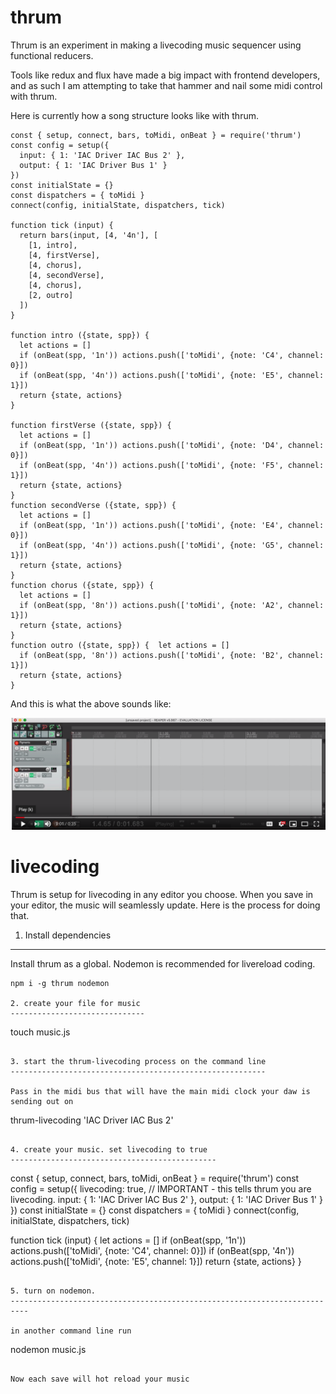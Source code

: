 thrum
=====

Thrum is an experiment in making a livecoding music sequencer using functional reducers.

Tools like redux and flux have made a big impact with frontend developers, and as such I am attempting to take
that hammer and nail some midi control with thrum.

Here is currently how a song structure looks like with thrum.

```
const { setup, connect, bars, toMidi, onBeat } = require('thrum')
const config = setup({
  input: { 1: 'IAC Driver IAC Bus 2' },
  output: { 1: 'IAC Driver Bus 1' }
})
const initialState = {}
const dispatchers = { toMidi }
connect(config, initialState, dispatchers, tick)

function tick (input) {
  return bars(input, [4, '4n'], [
    [1, intro],
    [4, firstVerse],
    [4, chorus],
    [4, secondVerse],
    [4, chorus],
    [2, outro]
  ])
}

function intro ({state, spp}) {
  let actions = []
  if (onBeat(spp, '1n')) actions.push(['toMidi', {note: 'C4', channel: 0}])
  if (onBeat(spp, '4n')) actions.push(['toMidi', {note: 'E5', channel: 1}])
  return {state, actions}
}

function firstVerse ({state, spp}) {
  let actions = []
  if (onBeat(spp, '1n')) actions.push(['toMidi', {note: 'D4', channel: 0}])
  if (onBeat(spp, '4n')) actions.push(['toMidi', {note: 'F5', channel: 1}])
  return {state, actions}
}
function secondVerse ({state, spp}) {
  let actions = []
  if (onBeat(spp, '1n')) actions.push(['toMidi', {note: 'E4', channel: 0}])
  if (onBeat(spp, '4n')) actions.push(['toMidi', {note: 'G5', channel: 1}])
  return {state, actions}
}
function chorus ({state, spp}) {
  let actions = []
  if (onBeat(spp, '8n')) actions.push(['toMidi', {note: 'A2', channel: 1}])
  return {state, actions}
}
function outro ({state, spp}) {  let actions = []
  if (onBeat(spp, '8n')) actions.push(['toMidi', {note: 'B2', channel: 1}])
  return {state, actions}
}

```

And this is what the above sounds like:

[![Watch the video](https://raw.githubusercontent.com/ryanramage/thrum/master/preview.png)](https://youtu.be/6WRXGUzItO0)


livecoding
==========

Thrum is setup for livecoding in any editor you choose. When you save in your editor, the music will seamlessly update. Here is the process for doing that.

1. Install dependencies
------------------------

Install thrum as a global. Nodemon is recommended for livereload coding.

```
npm i -g thrum nodemon

2. create your file for music
------------------------------

```
touch music.js
```

3. start the thrum-livecoding process on the command line
---------------------------------------------------------

Pass in the midi bus that will have the main midi clock your daw is sending out on

```
thrum-livecoding 'IAC Driver IAC Bus 2'
```

4. create your music. set livecoding to true
----------------------------------------------

```
const { setup, connect, bars, toMidi, onBeat } = require('thrum')
const config = setup({
  livecoding: true, // IMPORTANT - this tells thrum you are livecoding.
  input: { 1: 'IAC Driver IAC Bus 2' },
  output: { 1: 'IAC Driver Bus 1' }
})
const initialState = {}
const dispatchers = { toMidi }
connect(config, initialState, dispatchers, tick)

function tick (input) {
  let actions = []
  if (onBeat(spp, '1n')) actions.push(['toMidi', {note: 'C4', channel: 0}])
  if (onBeat(spp, '4n')) actions.push(['toMidi', {note: 'E5', channel: 1}])
  return {state, actions}
}
```

5. turn on nodemon.
--------------------------------------------------------------------------

in another command line run

```
nodemon music.js
```

Now each save will hot reload your music
